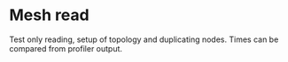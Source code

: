 # Mesh read

Test only reading, setup of topology and duplicating nodes.
Times can be compared from profiler output.